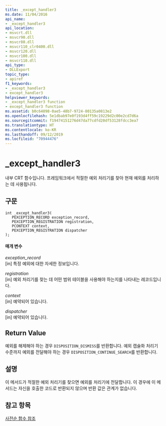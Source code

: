 ```yaml
---
title: _except_handler3
ms.date: 11/04/2016
api_name:
- _except_handler3
api_location:
- msvcrt.dll
- msvcr90.dll
- msvcr80.dll
- msvcr110_clr0400.dll
- msvcr120.dll
- msvcr100.dll
- msvcr110.dll
api_type:
- DLLExport
topic_type:
- apiref
f1_keywords:
- _except_handler3
- except_handler3
helpviewer_keywords:
- _except_handler3 function
- except_handler3 function
ms.assetid: b0c64898-0ae5-48b7-9724-80135a0813e2
ms.openlocfilehash: 5e1dbab97e0f193d4ff59c19229d2c00e2cd7d6a
ms.sourcegitcommit: f19474151276d47da77cdfd20df53128fdcc3ea7
ms.translationtype: HT
ms.contentlocale: ko-KR
ms.lasthandoff: 09/12/2019
ms.locfileid: "70944476"
---
```

# <a name="_except_handler3"></a>_except_handler3

내부 CRT 함수입니다. 프레임워크에서 적절한 예외 처리기를 찾아 현재 예외를 처리하는 데 사용됩니다.

## <a name="syntax"></a>구문

```
int _except_handler3(
   PEXCEPTION_RECORD exception_record,
   PEXCEPTION_REGISTRATION registration,
   PCONTEXT context,
   PEXCEPTION_REGISTRATION dispatcher
);
```

#### <a name="parameters"></a>매개 변수

*exception_record*<br/>
[in] 특정 예외에 대한 자세한 정보입니다.

*registration*<br/>
[in] 예외 처리기를 찾는 데 어떤 범위 테이블을 사용해야 하는지를 나타내는 레코드입니다.

*context*<br/>
[in] 예약되어 있습니다.

*dispatcher*<br/>
[in] 예약되어 있습니다.

## <a name="return-value"></a>Return Value

예외를 해제해야 하는 경우 `DISPOSITION_DISMISS`를 반환합니다. 예외 캡슐화 처리기 수준까지 예외를 전달해야 하는 경우 `DISPOSITION_CONTINUE_SEARCH`를 반환합니다.

## <a name="remarks"></a>설명

이 메서드가 적절한 예외 처리기를 찾으면 예외를 처리기에 전달합니다. 이 경우에 이 메서드는 자신을 호출한 코드로 반환되지 않으며 반환 값은 관계가 없습니다.

## <a name="see-also"></a>참고 항목

[사전순 함수 참조](../c-runtime-library/reference/crt-alphabetical-function-reference.md)
